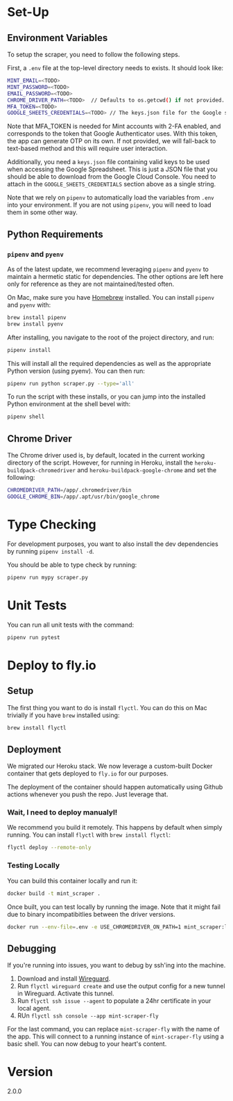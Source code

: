 # Set-Up

## Environment Variables

To setup the scraper, you need to follow the following steps.

First, a `.env` file at the top-level directory needs to exists. It should look like:

```sh
MINT_EMAIL=<TODO>
MINT_PASSWORD=<TODO>
EMAIL_PASSWORD=<TODO>
CHROME_DRIVER_PATH=<TODO>  // Defaults to os.getcwd() if not provided.
MFA_TOKEN=<TODO>
GOOGLE_SHEETS_CREDENTIALS=<TODO> // The keys.json file for the Google sheets service, as a string.
```
Note that MFA_TOKEN is needed for Mint accounts with 2-FA enabled, and corresponds to the token that Google Authenticator uses. With this token, the app can generate OTP on its own. If not provided, we will fall-back to text-based method and this will require user interaction.


Additionally, you need a `keys.json` file containing valid keys to be used when accessing the Google Spreadsheet. This is just a JSON file that you should be able to download from the Google Cloud Console. You need to attach in the `GOOGLE_SHEETS_CREDENTIALS` section above as a single string.

Note that we rely on `pipenv` to automatically load the variables from `.env` into your environment. If you are not using `pipenv`, you will need to load them in some other way.


## Python Requirements

### `pipenv` and `pyenv`

As of the latest update, we recommend leveraging `pipenv` and `pyenv` to maintain a hermetic static for dependencies. The other options are left here only for reference as they are not maintained/tested often.

On Mac, make sure you have [Homebrew](https://brew.sh/) installed. You can install `pipenv` and `pyenv` with:

```sh
brew install pipenv
brew install pyenv
````

After installing, you navigate to the root of the project directory, and run:

```sh
pipenv install
```

This will install all the required dependencies as well as the appropriate Python version (using pyenv). You can then run:

```sh
pipenv run python scraper.py --type='all'
```

To run the script with these installs, or you can jump into the installed Python environment at the shell bevel with:

```sh
pipenv shell
````


## Chrome Driver
The Chrome driver used is, by default, located in the current working directory of the script. However, for running in Heroku, install the `heroku-buildpack-chromedriver` and `heroku-buildpack-google-chrome` and set the following:

```sh
CHROMEDRIVER_PATH=/app/.chromedriver/bin
GOOGLE_CHROME_BIN=/app/.apt/usr/bin/google_chrome
```

# Type Checking

For development purposes, you want to also install the dev dependencies by running `pipenv install -d`.

You should be able to type check by running:

```sh
pipenv run mypy scraper.py
```

# Unit Tests

You can run all unit tests with the command:
```sh
pipenv run pytest
```

# Deploy to fly.io

## Setup

The first thing you want to do is install `flyctl`. You can do this on Mac trivially if you have `brew` installed using:

```sh
brew install flyctl
```

## Deployment
We migrated our Heroku stack. We now leverage a custom-built Docker container that gets deployed to `fly.io` for our purposes. 

The deployment of the container should happen automatically using Github actions whenever you push the repo. Just leverage that.

### Wait, I need to deploy manualyl!

We recommend you build it remotely. This happens by default when simply running. You can install `flyctl` with `brew install flyctl`:

```sh
flyctl deploy --remote-only
```

### Testing Locally
You can build this container locally and run it:
```sh
docker build -t mint_scraper .
```

Once built, you can test locally by running the image. Note that it might fail due to binary incompatibitlies between the driver versions.
```sh
docker run --env-file=.env -e USE_CHROMEDRIVER_ON_PATH=1 mint_scraper:latest python scraper.py --type='all'
```

## Debugging

If you're running into issues, you want to debug by ssh'ing into the machine. 

1. Download and install [Wireguard](https://www.wireguard.com/install/).
2. Run `flyctl wireguard create` and use the output config for a new tunnel in Wireguard. Activate this tunnel.
3. Run `flyctl ssh issue --agent` to populate a 24hr certificate in your local agent.
4. RUn `flyctl ssh console --app mint-scraper-fly`

For the last command, you can replace `mint-scraper-fly` with the name of the app. This will connect to a running instance of `mint-scraper-fly` using a basic shell. You can now debug to your heart's content.


# Version

2.0.0
